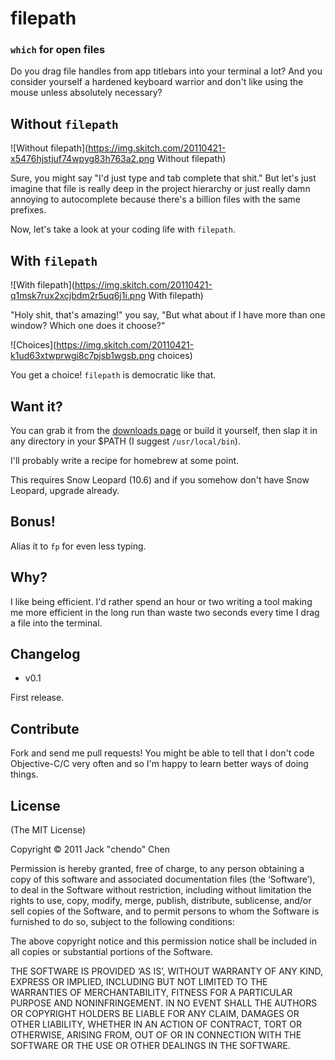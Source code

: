 # filepath
### `which` for open files

Do you drag file handles from app titlebars into your terminal a lot?
And you consider yourself a hardened keyboard warrior and don't like
using the mouse unless absolutely necessary?

## Without `filepath`

![Without filepath](https://img.skitch.com/20110421-x5476hjstjuf74wpyg83h763a2.png Without filepath)

Sure, you might say "I'd just type and tab complete that shit." But let's
just imagine that file is really deep in the project hierarchy
or just really damn annoying to autocomplete because there's a billion
files with the same prefixes.

Now, let's take a look at your coding life with `filepath`.

## With `filepath`

![With filepath](https://img.skitch.com/20110421-q1msk7rux2xcjbdm2r5uq6j1i.png With filepath)

"Holy shit, that's amazing!" you say, "But what about if I have more
than one window? Which one does it choose?"

![Choices](https://img.skitch.com/20110421-k1ud63xtwprwgi8c7pjsb1wgsb.png choices)

You get a choice! `filepath` is democratic like that.

## Want it?

You can grab it from the [downloads page](https://github.com/chendo/filepath/downloads)
or build it yourself, then slap it in any directory in your $PATH (I
suggest `/usr/local/bin`).

I'll probably write a recipe for homebrew at some point.

This requires Snow Leopard (10.6) and if you somehow don't have Snow
Leopard, upgrade already.

## Bonus!

Alias it to `fp` for even less typing.

## Why?

I like being efficient. I'd rather spend an hour or two writing a tool
making me more efficient in the long run than waste two seconds every
time I drag a file into the terminal.


## Changelog

* v0.1

First release.

## Contribute

Fork and send me pull requests! You might be able to tell that I don't
code Objective-C/C very often and so I'm happy to learn better ways of
doing things.

## License

(The MIT License)

Copyright © 2011 Jack "chendo" Chen

Permission is hereby granted, free of charge, to any person obtaining a copy of this software and associated documentation files (the ‘Software’), to deal in the Software without restriction, including without limitation the rights to use, copy, modify, merge, publish, distribute, sublicense, and/or sell copies of the Software, and to permit persons to whom the Software is furnished to do so, subject to the following conditions:

The above copyright notice and this permission notice shall be included in all copies or substantial portions of the Software.

THE SOFTWARE IS PROVIDED ‘AS IS’, WITHOUT WARRANTY OF ANY KIND, EXPRESS OR IMPLIED, INCLUDING BUT NOT LIMITED TO THE WARRANTIES OF MERCHANTABILITY, FITNESS FOR A PARTICULAR PURPOSE AND NONINFRINGEMENT. IN NO EVENT SHALL THE AUTHORS OR COPYRIGHT HOLDERS BE LIABLE FOR ANY CLAIM, DAMAGES OR OTHER LIABILITY, WHETHER IN AN ACTION OF CONTRACT, TORT OR OTHERWISE, ARISING FROM, OUT OF OR IN CONNECTION WITH THE SOFTWARE OR THE USE OR OTHER DEALINGS IN THE SOFTWARE.

